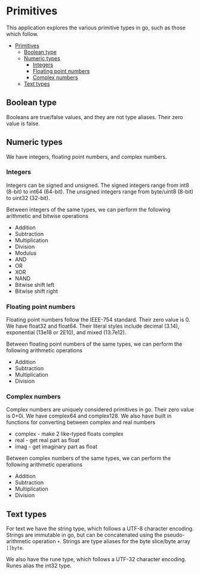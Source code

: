 # Primitives

This application explores the various primitive types in go, such as those which follow.
- [Primitives](#primitives)
  - [Boolean type](#boolean-type)
  - [Numeric types](#numeric-types)
    - [Integers](#integers)
    - [Floating point numbers](#floating-point-numbers)
    - [Complex numbers](#complex-numbers)
  - [Text types](#text-types)

## Boolean type
Booleans are true/false values, and they are not type aliases.  Their zero value is false.

## Numeric types
We have integers, floating point numbers, and complex numbers.

### Integers

Integers can be signed and unsigned.  The signed integers range from int8 (8-bit) to int64 (64-bit).  The unsigned integers range from byte/uint8 (8-bit) to uint32 (32-bit).

Between integers of the same types, we can perform the following arithmetic and bitwise operations
- Addition
- Subtraction
- Multiplication
- Division
- Modulus
- AND
- OR
- XOR
- NAND
- Bitwise shift left
- Bitwise shift right

### Floating point numbers

Floating point numbers follow the IEEE-754 standard.  Their zero value is 0.  We have float32 and float64.  Their literal styles include decimal (3.14), exponential (13e18 or 2E10), and mixed (13.7e12).

Between floating point numbers of the same types, we can perform the following arithmetic operations
- Addition
- Subtraction
- Multiplication
- Division

### Complex numbers

Complex numbers are uniquely considered primitives in go.  Their zero value is 0+0i.  We have complex64 and complex128.  We also have built in functions for converting between complex and real numbers
- complex - make 2 like-typed floats complex
- real - get real part as float
- imag - get imaginary part as float

Between complex numbers of the same types, we can perform the following arithmetic operations
- Addition
- Subtraction
- Multiplication
- Division

## Text types

For text we have the string type, which follows a UTF-8 character encoding.  Strings are immutable in go, but can be concatenated using the pseudo-arithmetic operation `+`.  Strings are type aliases for the byte slice/byte array `[]byte`.

We also have the rune type, which follows a UTF-32 character encoding.  Runes alias the int32 type.